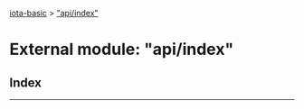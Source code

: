 [iota-basic](../README.md) > ["api/index"](../modules/_api_index_.md)



# External module: "api/index"

## Index


---
